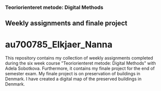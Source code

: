 ### Teoriorienteret metode: Digital Methods 
## Weekly assignments and finale project 
# au700785_Elkjaer_Nanna

This repository contains my collection of weekly assignments completed during the six week course "Teoriorienteret metode: Digital Methods" with Adela Sobotkova.
Furthermore, it contains my finale project for the end of semester exam. My finale project is on preservation of buildings in Denmark. 
I have created a digital map of the preserved buildings in Denmark. 
